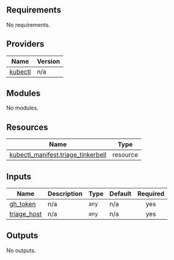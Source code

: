 <!-- BEGIN_TF_DOCS -->
## Requirements

No requirements.

## Providers

| Name | Version |
|------|---------|
| <a name="provider_kubectl"></a> [kubectl](#provider\_kubectl) | n/a |

## Modules

No modules.

## Resources

| Name | Type |
|------|------|
| [kubectl_manifest.triage_tinkerbell](https://registry.terraform.io/providers/gavinbunney/kubectl/latest/docs/resources/manifest) | resource |

## Inputs

| Name | Description | Type | Default | Required |
|------|-------------|------|---------|:--------:|
| <a name="input_gh_token"></a> [gh\_token](#input\_gh\_token) | n/a | `any` | n/a | yes |
| <a name="input_triage_host"></a> [triage\_host](#input\_triage\_host) | n/a | `any` | n/a | yes |

## Outputs

No outputs.
<!-- END_TF_DOCS -->